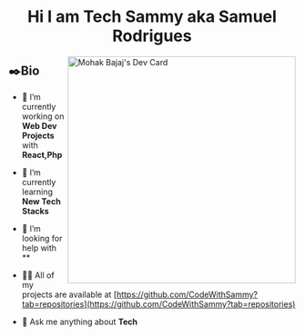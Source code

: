 <h1 align="center">Hi I am Tech Sammy aka Samuel Rodrigues </h1>


<a href="https://app.daily.dev/mohak_bajaj"><img align="right" src="https://api.daily.dev/devcards/f0ffe1d996b04666a6d8bfc710889859.png?r=xye" width="400" alt="Mohak Bajaj's Dev Card"/></a>
## ✒️Bio
- 🔭 I’m currently working on **Web Dev Projects** with **React,Php**

- 🌱 I’m currently learning **New Tech Stacks**

- 🤔 I’m looking for help with **

- 👨‍💻 All of my projects are available at [https://github.com/CodeWithSammy?tab=repositories](https://github.com/CodeWithSammy?tab=repositories)

- 💬 Ask me anything about **Tech**
